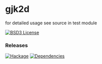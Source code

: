 # gjk2d

for detailed usage see source in test module

[![BSD3 License](http://img.shields.io/badge/license-BSD3-brightgreen.svg)](https://tldrlegal.com/license/bsd-3-clause-license-%28revised%29)

### Releases
[![Hackage](https://img.shields.io/hackage/v/gjk2d.svg)](https://hackage.haskell.org/package/gjk2d)
[![Dependencies](https://img.shields.io/hackage-deps/v/gjk2d.svg)](http://packdeps.haskellers.com/feed?needle=gjk2d)
